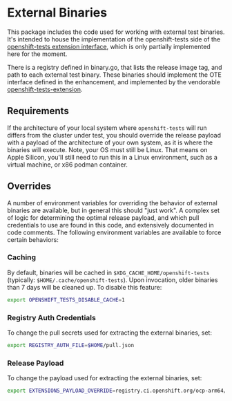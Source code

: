 # External Binaries

This package includes the code used for working with external test binaries.
It's intended to house the implementation of the openshift-tests side of the
[openshift-tests extension interface](https://github.com/openshift/enhancements/pull/1676), which is only
partially implemented here for the moment.

There is a registry defined in binary.go, that lists the release image tag, and
path to each external test binary.  These binaries should implement the OTE
interface defined in the enhancement, and implemented by the vendorable
[openshift-tests-extension](https://github.com/openshift-eng/openshift-tests-extension).

## Requirements

If the architecture of your local system where `openshift-tests` will run
differs from the cluster under test, you should override the release payload
with a payload of the architecture of your own system, as it is where the
binaries will execute. Note, your OS must still be Linux. That means on Apple
Silicon, you'll still need to run this in a Linux environment, such as a
virtual machine, or x86 podman container.

## Overrides

A number of environment variables for overriding the behavior of external
binaries are available, but in general this should "just work". A complex set
of logic for determining the optimal release payload, and which pull
credentials to use are found in this code, and extensively documented in code
comments.  The following environment variables are available to force certain
behaviors:

### Caching

By default, binaries will be cached in `$XDG_CACHE_HOME/openshift-tests`
(typically: `$HOME/.cache/openshift-tests`). Upon invocation, older binaries
than 7 days will be cleaned up. To disable this feature:

```bash
export OPENSHIFT_TESTS_DISABLE_CACHE=1
```

### Registry Auth Credentials

To change the pull secrets used for extracting the external binaries, set:

```bash
export REGISTRY_AUTH_FILE=$HOME/pull.json
```

### Release Payload

To change the payload used for extracting the external binaries, set:

```bash
export EXTENSIONS_PAYLOAD_OVERRIDE=registry.ci.openshift.org/ocp-arm64/release-arm64:4.18.0-0.nightly-arm64-2024-11-15-135718
```
